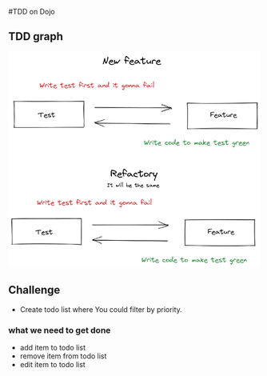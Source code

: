 #TDD on Dojo

## TDD graph
![TDD Graph](./doc/tdd-graph.png)

## Challenge
- Create todo list where You could filter by priority.



### what we need to get done 
- add item to todo list
- remove item from todo list
- edit item to todo list
